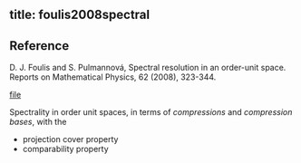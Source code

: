 title: foulis2008spectral 
---

## Reference

D. J. Foulis and S. Pulmannová, Spectral resolution in an order-unit space. Reports on Mathematical Physics, 62 (2008), 323-344.

[file](foulis2008spectral/file.pdf)



Spectrality in order unit spaces, in terms of *compressions* and *compression bases*, with the    
* projection cover property    
* comparability property


